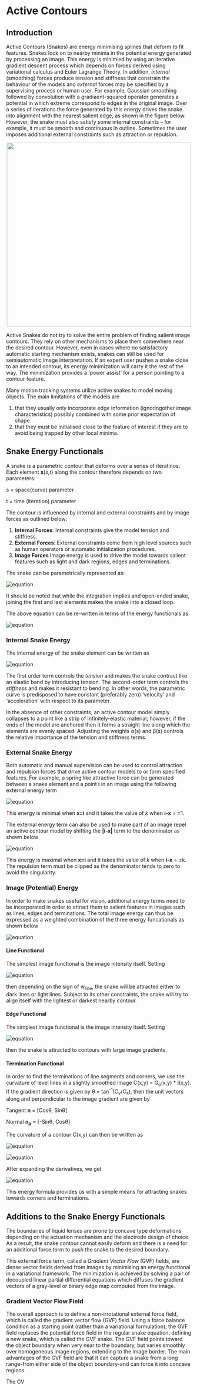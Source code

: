 # Active Contours

## Introduction
Active Contours (Snakes) are energy minimising splines that deform to fit features. Snakes lock on to nearby minima in the potential energy generated by processing an image. This energy is minimied by using an iterative gradient descent process which depends on forces derived using variational calculus and Euler Lagrange Theory. In addition, _internal_ (smoothing) forces produce tension and stiffness that constrain the behaviour of the models and _external_ forces may be specified by a supervising process or human user. For example, Gaussian smoothing followed by convolution with a gradiaent-squared operator generates a potential in which extreme correspond to edges in the original image. Over a series of iterations the force generated by this energy drives the snake into alignment with the nearest salient edge, as shown in the figure below. However, the snake must also satisfy some internal constraints – for example, it must be smooth and continuous in outline. Sometimes the user imposes additional external constraints such as attraction or repulsion.

<p align="center">
<img src="https://github.com/jayerfernandes/CS766/blob/master/activesnakes1.png?raw=true" width="500" >
</p>

Active Snakes do not try to solve the entire problem of finding salient image contours. They rely on other mechanisms to place them somewhere near the desired contour. However, even in cases where no satisfactory automatic starting mechanism exists, snakes can still be used for semiautomatic image interpretation. If an expert user pushes a snake close to an intended contour, its energy minimization will carry it the rest of the way. The minimization provides a ‘power assist’ for a person pointing to a contour feature.

Many motion tracking systems utilize active snakes to model moving objects. The main limitations of the models are
1. that they usually only incorporate edge information (ignoringother image characteristics) possibly combined with some prior expectation of shape.
2. that they must be initialised close to the feature of interest if they are to avoid being trapped by other local minima.

## Snake Energy Functionals
A snake is a parametric contour that deforms over a series of iteratinos. Each element **x**(_s,t_) along the contour therefore depends on two parameters:

s = space(curve) parameter

t = time (iteration) parameter

The contour is influenced by internal and external constraints and by image forces as outlined below:

1. **Internal Forces**: Internal constraints give the model tension and stiffness.
2. **External Forces**: External constraints come from high level sources such as human operators or automatic initialization procedures.
3. **Image Forces** Image energy is used to drive the model towards salient features such as light and dark regions, edges and terminations.

The snake can be parametrically represented as:

![equation](https://latex.codecogs.com/gif.latex?E_{snake}&space;=&space;\int_{0}^{1}E_{element}(\mathbf{x}(s))ds)                

It should be noted that while the integration implies and open-ended snake, joining the first and last elements makes the snake into a closed loop.

The above equation can be re-written in terms of the energy functionals as

![equation](https://latex.codecogs.com/gif.latex?E_{snake}&space;=&space;\int_{0}^{1}E_{internal}(\mathbf{x})ds&space;&plus;&space;\int_{0}^{1}E_{external}(\mathbf{x})ds&space;&plus;&space;\int_{0}^{1}E_{image}(\mathbf{x})ds) 


### Internal Snake Energy
The internal energy of the snake element can be written as

![equation](https://latex.codecogs.com/gif.latex?E_{internal}(\mathbf{x})&space;=&space;\alpha&space;\left&space;|x_{s}(s)&space;\right&space;|^2&space;&plus;&space;\beta&space;\left&space;|x_{ss}(s)&space;\right&space;|^2) 

The first order term controls the _tension_ and makes the snake contract like an elastic band by introducing tension. The second-order term controls the _stiffness_ and makes it resistant to bending. In other words, the parametric curve is predisposed to have constant (preferably zero) ‘velocity’ and ‘acceleration’ with respect to its parameter.

In the absence of other constraints, an active contour model simply collapses to a point
like a strip of infinitely-elastic material; however, if the ends of the model are anchored then it
forms a straight line along which the elements are evenly spaced. Adjusting the weights α(s)
and β(s) controls the relative importance of the tension and stiffness terms.



### External Snake Energy

Both automatic and manual supervision can be used to control attraction and repulsion forces that drive active contour models to or form specified features. For example, a spring like attractive force can be generated between a snake element and a point **i** in an image using the following external energy term

![equation](https://latex.codecogs.com/gif.latex?E_{external}(\mathbf{x})&space;=&space;k&space;\left&space;|\mathbf{i-x}&space;\right&space;|)

This energy is minimal when **x=i** and it takes the value of _k_ when **i-x** = ±1.

The external energy term can also be used to make part of an image repel an active contour model by shifting the **|i-x|** term to the denominator as shown below

![equation](https://latex.codecogs.com/gif.latex?E_{external}(\mathbf{x})&space;=&space;\frac{k}{\left&space;|\mathbf{i-x}&space;\right&space;|})

This energy is maximal when **x=i** and it takes the value of _k_ when **i-x** = ±k. The repulsion term must be clipped as the denominator tends to zero to avoid the singularity.


### Image (Potential) Energy 
In order to make snakes useful for vision, additional energy terms need to be incorporated in order to attract them to salient features in images such as lines, edges and terminations. The total image energy can thus be expressed as a weighted combination of the three energy funcationals as shown below

![equation](https://latex.codecogs.com/gif.latex?P&space;=&space;E_{image}&space;=&space;w_{line}E_{line}&space;&plus;&space;w_{edge}E_{edge}&space;&plus;&space;w_{termination}E_{termination})
           
#### Line Functional
The simplest image functional is the  image intensity itself. Setting

![equation](http://latex.codecogs.com/gif.latex?E_{line}&space;=&space;I(x,y))

then depending on the sign of w<sub>line</sub>, the snake will be attracted either to dark lines or light lines. Subject to its other constraints, the snake will try to align itself with the lightest or darkest nearby contour.

#### Edge Functional
The simplest image functional is the  image intensity itself. Setting

![equation](http://latex.codecogs.com/gif.latex?E_{edge}&space;=&space;\left&space;|\triangledown&space;I(x,y)&space;\right&space;|^2)

then the snake is attracted to contours with large image gradients.

#### Termination Functional
In order to find the terminations of line segments and corners, we use the curvature of level lines in a slightly smoothed image C(x,y) = G<sub>σ</sub>(x,y) * I(x,y). If the gradient direction is given by θ = tan<sup>-1</sup>(C<sub>y</sub>/C<sub>x</sub>), then the unit vectors along and perpendicular to the image gradient are given by

Tangent **n** = [Cosθ, Sinθ]

Normal **n<sub>p</sub>** = [-Sinθ, Cosθ]

The curvature of a contour C(x,y) can then be written as

![equation](http://latex.codecogs.com/gif.latex?E_{termination}&space;=&space;\int_{0}^{1}\frac{\partial&space;\theta}{\partial&space;n_{p}}ds)

![equation](http://latex.codecogs.com/gif.latex?=&space;\int_{0}^{1}\frac{\frac{\partial^2&space;C}{\partial&space;n_{p}^2}}{\frac{\partial&space;C}{\partial&space;n}}ds)

After expanding the derivatives, we get

![equation](http://latex.codecogs.com/gif.latex?E_{termination}&space;=&space;\int_{0}^{1}\frac{C_{yy}C_{x}^2&space;&plus;&space;C_{xx}C_{y}^2&space;-&space;2C_{xy}C_{x}C_{y}}{(C_{x}^2&space;&plus;&space;C_{y}^2)^{3/2}}ds)

This energy formula provides us with a simple means for attracting snakes towards corners and terminations.





## Additions to the Snake Energy Functionals

The boundaries of liquid lenses are prone to concave type deformations depending on the actuation mechanism and the electrode design of choice. As a result, the snake contour cannot easily deform and there is a need for an additional force term to push the snake to the desired boundary.

This external force term, called a _Gradient Vector Flow_ (GVF) fields, are dense vector fields derived from images by minimising an energy functional in a variational framework. The minimization is achieved by solving a pair of decoupled linear partial differential equations which diffuses the gradient vectors of a gray-level or binary edge map computed from the image.

### Gradient Vector Flow Field
The overall approach is to define a  non-irrotational external force field, which is called the gradient vector flow (GVF) field. Using a force balance condition as a starting point (rather than a variational formulation), the GVF field replaces the potential force field in the regular snake equation, defining a new snake, which is called the GVF snake. The GVF field points toward the object boundary when very near to the boundary, but varies smoothly over homogeneous image regions, extending to the image border. The main advantages of the GVF field are that it can capture a snake from a long range-from either side of the object boundary-and can force it into concave regions.

The GV
